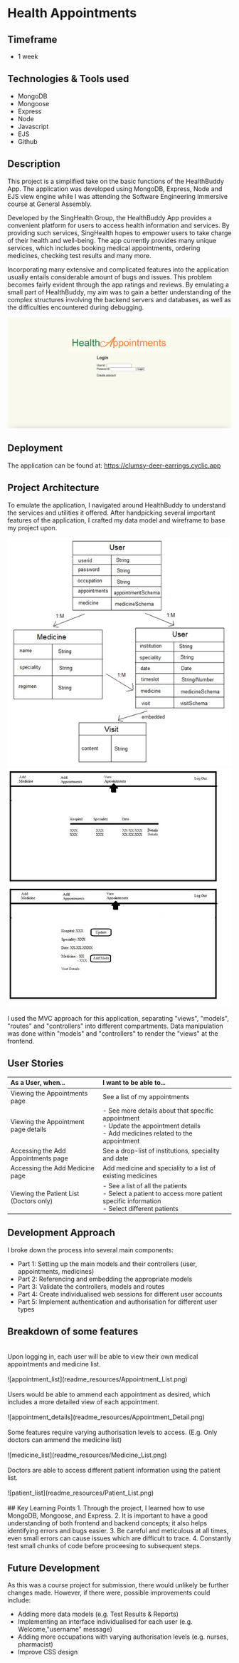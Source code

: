 # Health Appointments

## Timeframe
  * 1 week

## Technologies & Tools used
  * MongoDB
  * Mongoose
  * Express
  * Node
  * Javascript
  * EJS
  * Github

## Description
This project is a simplified take on the basic functions of the HealthBuddy App. The application was developed using MongoDB, Express, Node and EJS view engine while I was attending the Software Engineering Immersive course at General Assembly.

Developed by the SingHealth Group, the HealthBuddy App provides a convenient platform for users to access health information and services. By providing such services, SingHealth hopes to empower users to take charge of their health and well-being. The app currently provides many unique services, which includes booking medical appointments, ordering medicines, checking test results and many more.

Incorporating many extensive and complicated features into the application usually entails considerable amount of bugs and issues. This problem becomes fairly evident through the app ratings and reviews. By emulating a small part of HealthBuddy, my aim was to gain a better understanding of the complex structures involving the backend servers and databases, as well as the difficulties encountered during debugging.

![login](readme_resources/Login.png)


## Deployment
The application can be found at:
https://clumsy-deer-earrings.cyclic.app


## Project Architecture
To emulate the application, I navigated around HealthBuddy to understand the services and utilities it offered. After handpicking several important features of the application, I crafted my data model and wireframe to base my project upon.

![model](readme_resources/model.jpg)
![wireframe](readme_resources/wireframe.jpg)

I used the MVC approach for this application, separating "views", "models", "routes" and "controllers" into different compartments. Data manipulation was done within "models" and "controllers" to render the "views" at the frontend.



## User Stories
| As a User, when...                       |  I want to be able to...                
| :--------------------------------------- |:-----------------------------------------------|
| Viewing the Appointments page            |  See a list of my appointments                 
| Viewing the Appointment page details     |  - See more details about that specific appointment<br>- Update the appointment details<br>- Add medicines related to the appointment
| Accessing the Add Appointments page      |  See a drop-list of institutions, speciality and date
| Accessing the Add Medicine page          |  Add medicine and speciality to a list of existing medicines
| Viewing the Patient List (Doctors only)  |  - See a list of all the patients<br>- Select a patient to access more patient specific information<br>- Select different patients


## Development Approach
I broke down the process into several main components:
  * Part 1: Setting up the main models and their controllers (user, appointments, medicines)
  * Part 2: Referencing and embedding the appropriate models 
  * Part 3: Validate the controllers, models and routes
  * Part 4: Create individualised web sessions for different user accounts
  * Part 5: Implement authentication and authorisation for different user types



## Breakdown of some features
<br>
Upon logging in, each user will be able to view their own medical appointments and medicine list.
<br>
<br>
![appointment_list](readme_resources/Appointment_List.png)
<br>
<br>
Users would be able to ammend each appointment as desired, which includes a more detailed view of each appointment.
<br>
<br>
![appointment_details](readme_resources/Appointment_Detail.png)
<br>
<br>
Some features require varying authorisation levels to access. (E.g. Only doctors can ammend the medicine list)
<br>
<br>
![medicine_list](readme_resources/Medicine_List.png)
<br>
<br>
Doctors are able to access different patient information using the patient list.
<br>
<br>
![patient_list](readme_resources/Patient_List.png)
<br>
<br>
## Key Learning Points
  1. Through the project, I learned how to use MongoDB, Mongoose, and Express.
  2. It is important to have a good understanding of both frontend and backend concepts; it also helps identifying errors and bugs easier.
  3. Be careful and meticulous at all times, even small errors can cause issues which are difficult to trace.
  4. Constantly test small chunks of code before proceesing to subsequent steps.


## Future Development
As this was a course project for submission, there would unlikely be further changes made. However, if there were, possible improvements could include: 
  * Adding more data models (e.g. Test Results & Reports)
  * Implementing an interface individualised for each user (e.g. Welcome,"username" message)
  * Adding more occupations with varying authorisation levels (e.g. nurses, pharmacist)
  * Improve CSS design
